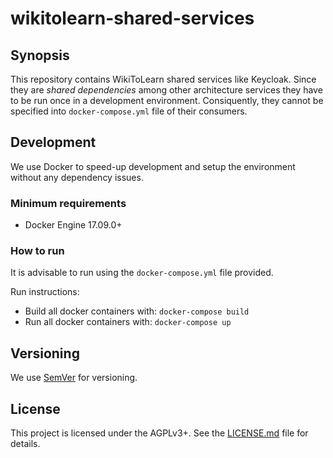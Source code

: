 # wikitolearn-shared-services

## Synopsis
This repository contains WikiToLearn shared services like Keycloak.
Since they are _shared dependencies_ among other architecture services they have to be run once in a development environment.
Consiquently, they cannot be specified into `docker-compose.yml` file of their consumers.

## Development
We use Docker to speed-up development and setup the environment without any dependency issues.

### Minimum requirements
* Docker Engine 17.09.0+

### How to run
It is advisable to run using the `docker-compose.yml` file provided.

Run instructions:

* Build all docker containers with: `docker-compose build`
* Run all docker containers with: `docker-compose up`

## Versioning
We use [SemVer](http://semver.org/) for versioning.

## License
This project is licensed under the AGPLv3+. See the [LICENSE.md](LICENSE.md) file for details.
